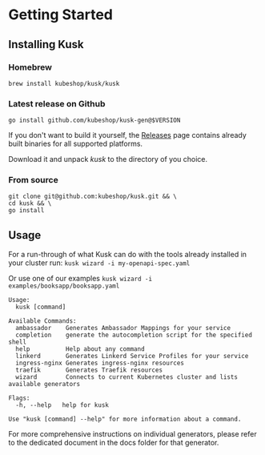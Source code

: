 #  Getting Started

## Installing Kusk

### Homebrew
`brew install kubeshop/kusk/kusk`

### Latest release on Github
`go install github.com/kubeshop/kusk-gen@$VERSION`

If you don't want to build it yourself, the [Releases](https://github.com/kubeshop/kusk-gen/releases) page contains already built binaries for all supported platforms.

Download it and unpack *kusk* to the directory of you choice.

### From source
```shell
git clone git@github.com:kubeshop/kusk.git && \
cd kusk && \
go install
```

## Usage

For a run-through of what Kusk can do with the tools already installed in your cluster run:
`kusk wizard -i my-openapi-spec.yaml`

Or use one of our examples
`kusk wizard -i examples/booksapp/booksapp.yaml`

```shell
Usage:
  kusk [command]

Available Commands:
  ambassador    Generates Ambassador Mappings for your service
  completion    generate the autocompletion script for the specified shell
  help          Help about any command
  linkerd       Generates Linkerd Service Profiles for your service
  ingress-nginx Generates ingress-nginx resources
  traefik       Generates Traefik resources
  wizard        Connects to current Kubernetes cluster and lists available generators

Flags:
  -h, --help   help for kusk

Use "kusk [command] --help" for more information about a command.
```

For more comprehensive instructions on individual generators, please refer to the dedicated document in the docs folder
for that generator.
